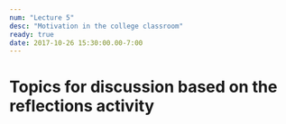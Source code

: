 ```yaml
---
num: "Lecture 5"
desc: "Motivation in the college classroom"
ready: true
date: 2017-10-26 15:30:00.00-7:00
---
```


# Topics for discussion based on the reflections activity
